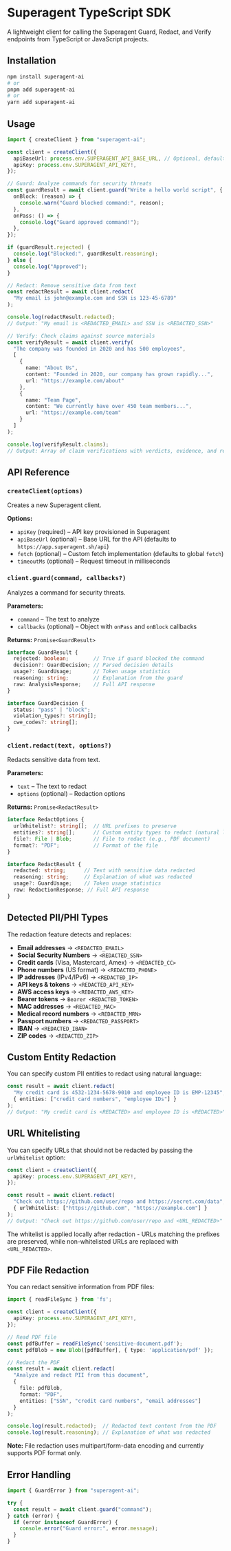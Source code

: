 # Superagent TypeScript SDK

A lightweight client for calling the Superagent Guard, Redact, and Verify endpoints from TypeScript or JavaScript projects.

## Installation

```bash
npm install superagent-ai
# or
pnpm add superagent-ai
# or
yarn add superagent-ai
```

## Usage

```ts
import { createClient } from "superagent-ai";

const client = createClient({
  apiBaseUrl: process.env.SUPERAGENT_API_BASE_URL, // Optional, defaults to https://app.superagent.sh/api
  apiKey: process.env.SUPERAGENT_API_KEY!,
});

// Guard: Analyze commands for security threats
const guardResult = await client.guard("Write a hello world script", {
  onBlock: (reason) => {
    console.warn("Guard blocked command:", reason);
  },
  onPass: () => {
    console.log("Guard approved command!");
  },
});

if (guardResult.rejected) {
  console.log("Blocked:", guardResult.reasoning);
} else {
  console.log("Approved");
}

// Redact: Remove sensitive data from text
const redactResult = await client.redact(
  "My email is john@example.com and SSN is 123-45-6789"
);

console.log(redactResult.redacted);
// Output: "My email is <REDACTED_EMAIL> and SSN is <REDACTED_SSN>"

// Verify: Check claims against source materials
const verifyResult = await client.verify(
  "The company was founded in 2020 and has 500 employees",
  [
    {
      name: "About Us",
      content: "Founded in 2020, our company has grown rapidly...",
      url: "https://example.com/about"
    },
    {
      name: "Team Page",
      content: "We currently have over 450 team members...",
      url: "https://example.com/team"
    }
  ]
);

console.log(verifyResult.claims);
// Output: Array of claim verifications with verdicts, evidence, and reasoning
```

## API Reference

### `createClient(options)`

Creates a new Superagent client.

**Options:**
- `apiKey` (required) – API key provisioned in Superagent
- `apiBaseUrl` (optional) – Base URL for the API (defaults to `https://app.superagent.sh/api`)
- `fetch` (optional) – Custom fetch implementation (defaults to global `fetch`)
- `timeoutMs` (optional) – Request timeout in milliseconds

### `client.guard(command, callbacks?)`

Analyzes a command for security threats.

**Parameters:**
- `command` – The text to analyze
- `callbacks` (optional) – Object with `onPass` and `onBlock` callbacks

**Returns:** `Promise<GuardResult>`

```ts
interface GuardResult {
  rejected: boolean;        // True if guard blocked the command
  decision?: GuardDecision; // Parsed decision details
  usage?: GuardUsage;       // Token usage statistics
  reasoning: string;        // Explanation from the guard
  raw: AnalysisResponse;    // Full API response
}

interface GuardDecision {
  status: "pass" | "block";
  violation_types?: string[];
  cwe_codes?: string[];
}
```

### `client.redact(text, options?)`

Redacts sensitive data from text.

**Parameters:**
- `text` – The text to redact
- `options` (optional) – Redaction options

**Returns:** `Promise<RedactResult>`

```ts
interface RedactOptions {
  urlWhitelist?: string[];  // URL prefixes to preserve
  entities?: string[];      // Custom entity types to redact (natural language)
  file?: File | Blob;       // File to redact (e.g., PDF document)
  format?: "PDF";           // Format of the file
}

interface RedactResult {
  redacted: string;      // Text with sensitive data redacted
  reasoning: string;     // Explanation of what was redacted
  usage?: GuardUsage;    // Token usage statistics
  raw: RedactionResponse; // Full API response
}
```

## Detected PII/PHI Types

The redaction feature detects and replaces:

- **Email addresses** → `<REDACTED_EMAIL>`
- **Social Security Numbers** → `<REDACTED_SSN>`
- **Credit cards** (Visa, Mastercard, Amex) → `<REDACTED_CC>`
- **Phone numbers** (US format) → `<REDACTED_PHONE>`
- **IP addresses** (IPv4/IPv6) → `<REDACTED_IP>`
- **API keys & tokens** → `<REDACTED_API_KEY>`
- **AWS access keys** → `<REDACTED_AWS_KEY>`
- **Bearer tokens** → `Bearer <REDACTED_TOKEN>`
- **MAC addresses** → `<REDACTED_MAC>`
- **Medical record numbers** → `<REDACTED_MRN>`
- **Passport numbers** → `<REDACTED_PASSPORT>`
- **IBAN** → `<REDACTED_IBAN>`
- **ZIP codes** → `<REDACTED_ZIP>`

## Custom Entity Redaction

You can specify custom PII entities to redact using natural language:

```ts
const result = await client.redact(
  "My credit card is 4532-1234-5678-9010 and employee ID is EMP-12345",
  { entities: ["credit card numbers", "employee IDs"] }
);
// Output: "My credit card is <REDACTED> and employee ID is <REDACTED>"
```

## URL Whitelisting

You can specify URLs that should not be redacted by passing the `urlWhitelist` option:

```ts
const client = createClient({
  apiKey: process.env.SUPERAGENT_API_KEY!,
});

const result = await client.redact(
  "Check out https://github.com/user/repo and https://secret.com/data",
  { urlWhitelist: ["https://github.com", "https://example.com"] }
);
// Output: "Check out https://github.com/user/repo and <URL_REDACTED>"
```

The whitelist is applied locally after redaction - URLs matching the prefixes are preserved, while non-whitelisted URLs are replaced with `<URL_REDACTED>`.

## PDF File Redaction

You can redact sensitive information from PDF files:

```ts
import { readFileSync } from 'fs';

const client = createClient({
  apiKey: process.env.SUPERAGENT_API_KEY!,
});

// Read PDF file
const pdfBuffer = readFileSync('sensitive-document.pdf');
const pdfBlob = new Blob([pdfBuffer], { type: 'application/pdf' });

// Redact the PDF
const result = await client.redact(
  "Analyze and redact PII from this document",
  {
    file: pdfBlob,
    format: "PDF",
    entities: ["SSN", "credit card numbers", "email addresses"]
  }
);

console.log(result.redacted);  // Redacted text content from the PDF
console.log(result.reasoning); // Explanation of what was redacted
```

**Note:** File redaction uses multipart/form-data encoding and currently supports PDF format only.

## Error Handling

```ts
import { GuardError } from "superagent-ai";

try {
  const result = await client.guard("command");
} catch (error) {
  if (error instanceof GuardError) {
    console.error("Guard error:", error.message);
  }
}
```
